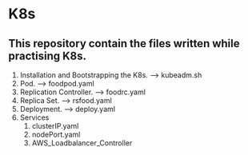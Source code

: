 # K8s
## This repository contain the files written while practising K8s.

1.  Installation and Bootstrapping the K8s. --> kubeadm.sh
2.  Pod. --> foodpod.yaml
3.  Replication Controller. --> foodrc.yaml
4.  Replica Set. --> rsfood.yaml
5.  Deployment. --> deploy.yaml
6.  Services
       1. clusterIP.yaml
       2. nodePort.yaml
       3. AWS_Loadbalancer_Controller 
